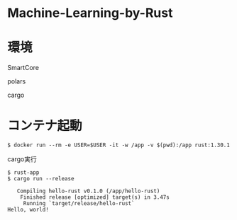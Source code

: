 # Machine-Learning-by-Rust

# 環境

SmartCore

polars

cargo

# コンテナ起動

```
$ docker run --rm -e USER=$USER -it -w /app -v $(pwd):/app rust:1.30.1
```

cargo実行

```
$ rust-app
$ cargo run --release

   Compiling hello-rust v0.1.0 (/app/hello-rust)
    Finished release [optimized] target(s) in 3.47s
     Running `target/release/hello-rust`
Hello, world!
```